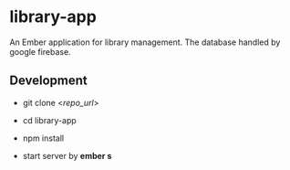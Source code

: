 # library-app

An Ember application for library management. The database handled by google firebase.

## Development

* git clone <*repo_url*>

* cd library-app

* npm install

* start server by **ember s**
